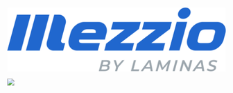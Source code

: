 ![](https://github.com/arhimede/.github/blob/main/mezzio_by_laminas_blue.svg)

![](https://github.com/dotkernel/dotkernel.github.io/blob/main/img/dk_logo_2024.svg) 


